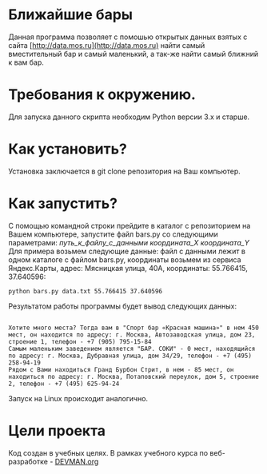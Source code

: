 # Ближайшие бары

Данная программа позволяет с помошью открытых данных взятых с сайта [http://data.mos.ru](http://data.mos.ru)
найти самый вместительный бар и самый маленький, а так-же найти самый ближний к вам бар.

# Требования к окружению.

Для запуска данного скрипта необходим Python версии 3.x и старше.

# Как установить?

Установка заключается в git clone репозитория на Ваш компьютер. 

# Как запустить?

С помощью командной строки прейдите в каталог с репозиторием на Вашем компьютере, запустите файл bars.py со следующими параметрами:
_путь_к_файлу_с_данными_ _координата_Х координата_Y_ 
Для примера возьмем следующие данные: файл с данными лежит в одном каталоге с файлом bars.py, координаты возьмем из сервиса Яндекс.Карты, адрес: Мясницкая улица, 40А, координаты: 55.766415, 37.640596:

```#!bash
python bars.py data.txt 55.766415 37.640596

```
Результатом работы программы будет вывод следующих данных:

```#!bash

Хотите много места? Тогда вам в "Спорт бар «Красная машина»" в нем 450 мест, он находится по адресу: г. Москва, Автозаводская улица, дом 23, строение 1, телефон - +7 (905) 795-15-84
Самым маленьким заведением является "БАР. СОКИ" - 0 мест, находящийся по адресу: г. Москва, Дубравная улица, дом 34/29, телефон - +7 (495) 258-94-19
Рядом с Вами находиться Гранд Бурбон Стрит, в нем - 85 мест, он находиться по адресу: г. Москва, Потаповский переулок, дом 5, строение 2, телефон - +7 (495) 625-94-24
```

Запуск на Linux происходит аналогично.

# Цели проекта

Код создан в учебных целях. В рамках учебного курса по веб-разработке - [DEVMAN.org](https://devman.org)
